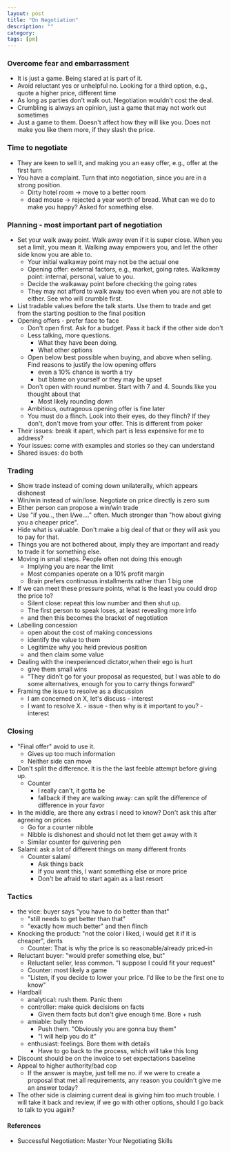 ```yaml
---
layout: post
title: "On Negotiation"
description: ""
category: 
tags: [pm]
--- 
```


### Overcome fear and embarrassment

* It is just a game. Being stared at is part of it.
* Avoid reluctant yes or unhelpful no. Looking for a third option, e.g., quote a higher price, different time
* As long as parties don't walk out. Negotiation wouldn't cost the deal.
* Crumbling is always an opinion, just a game that may not work out sometimes 
* Just a game to them. Doesn't affect how they will like you. Does not make you like them more, if they slash the price. 

### Time to negotiate

* They are keen to sell it, and making you an easy offer, e.g., offer at the first turn
* You have a complaint. Turn that into negotiation, since you are in a strong position. 
     * Dirty hotel room -> move to a better room
     * dead mouse -> rejected a year worth of bread. What can we do to make you happy? Asked for something else.

### Planning - most important part of negotiation  

* Set your walk away point. Walk away even if it is super close. When you set a limit, you mean it. Walking away empowers you, and let the other side know you are able to.
  * Your initial walkaway point may not be the actual one
  * Opening offer: external factors, e.g., market, going rates. Walkaway point: internal, personal, value to you.
  * Decide the walkaway point before checking the going rates  
  * They may not afford to walk away too even when you are not able to either. See who will crumble first.
* List tradable values before the talk starts. Use them to trade and get from the starting position to the final position
* Opening offers - prefer face to face
  * Don't open first. Ask for a budget. Pass it back if the other side don't
  * Less talking, more questions. 
    * What they have been doing. 
    * What other options
  * Open below best possible when buying, and above when selling. Find reasons to justify the low opening offers
    * even a 10% chance is worth a try
    * but blame on yourself or they may be upset
  * Don't open with round number. Start with 7 and 4. Sounds like you thought about that
    * Most likely rounding down
  * Ambitious, outrageous opening offer is fine later
  * You must do a flinch. Look into their eyes, do they flinch? If they don't, don't move from your offer. This is different from poker
* Their issues: break it apart, which part is less expensive for me to address?
* Your issues: come with examples and stories so they can understand
* Shared issues: do both


### Trading

* Show trade instead of coming down unilaterally, which appears dishonest
* Win/win instead of win/lose. Negotiate on price directly is zero sum
* Either person can propose a win/win trade
* Use "if you.., then I/we...." often. Much stronger than "how about giving you a cheaper price".
* Hide what is valuable. Don't make a big deal of that or they will ask you to pay for that.
* Things you are not bothered about, imply they are important and ready to trade it for something else.
* Moving in small steps. People often not doing this enough
  * Implying you are near the limit
  * Most companies operate on a 10% profit margin 
  * Brain prefers continuous installments rather than 1 big one
* If we can meet these pressure points, what is the least you could drop the price to?
  * Silent close: repeat this low number and then shut up.
  * The first person to speak loses, at least revealing more info
  * and then this becomes the bracket of negotiation
* Labelling concession
  * open about the cost of making concessions
  * identify the value to them
  * Legitimize why you held previous position
  * and then claim some value
* Dealing with the inexperienced dictator,when their ego is hurt
  * give them small wins
  * "They didn't go for your proposal as requested, but I was able to do some alternatives, enough for you to carry things forward"
* Framing the issue to resolve as a discussion
  * I am concerned on X, let's discuss - interest
  * I want to resolve X. - issue - then why is it important to you? - interest

### Closing

* "Final offer" avoid to use it.
  * Gives up too much information
  * Neither side can move
* Don't split the difference. It is the the last feeble attempt before giving up.
  * Counter
    * I really can't, it gotta be 
    * fallback if they are walking away: can split the difference of difference in your favor
* In the middle, are there any extras I need to know? Don't ask this after agreeing on prices
  * Go for a counter nibble 
  * Nibble is dishonest and should not let them get away with it
  * Similar counter for quivering pen 
* Salami: ask a lot of different things on many different fronts
  * Counter salami
    * Ask things back
    * If you want this, I want something else or more price
    * Don't be afraid to start again as a last resort

### Tactics

* the vice: buyer says "you have to do better than that" 
  * "still needs to get better than that"
  * "exactly how much better" and then flinch
* Knocking the product: "not the color i liked, i would get it if it is cheaper", dents
  * Counter: That is why the price is so reasonable/already priced-in
* Reluctant buyer: "would prefer something else, but"
  * Reluctant seller, less common. "I suppose I could fit your request"
  * Counter: most likely a game
  * "Listen, if you decide to lower your price. I'd like to be the first one to know"
* Hardball 
  * analytical: rush them. Panic them
  * controller: make quick decisions on facts
    * Given them facts but don't give enough time. Bore + rush
  * amiable: bully them
    * Push them. "Obviously you are gonna buy them" 
    * "I will help you do it"
  * enthusiast: feelings. Bore them with details
    * Have to go back to the process, which will take this long
* Discount should be on the invoice to set expectations baseline
* Appeal to higher authority/bad cop
  * If the answer is maybe, just tell me no. if we were to create a proposal that met all requirements, any reason you couldn't give me an answer today?
* The other side is claiming current deal is giving him too much trouble. I will take it back and review, if we go with other options, should I go back to talk to you again?

#### References

* Successful Negotiation: Master Your Negotiating Skills

